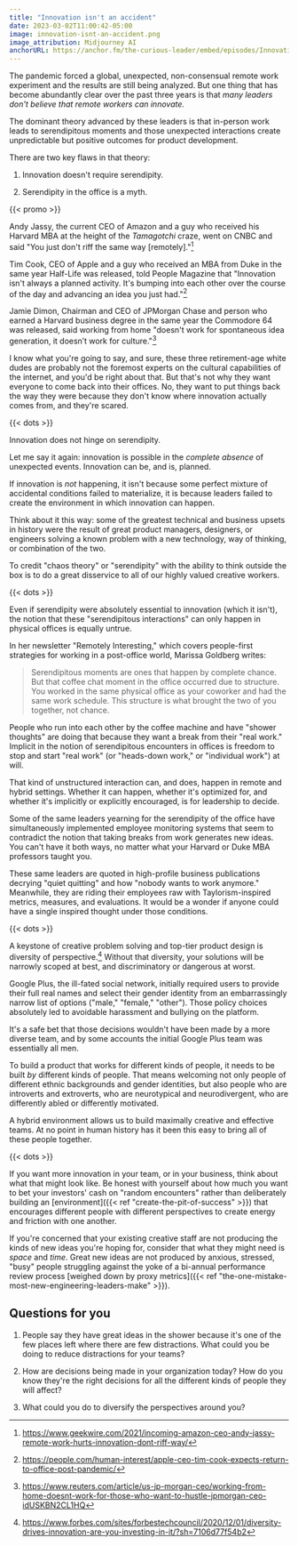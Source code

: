 ```yaml
---
title: "Innovation isn't an accident"
date: 2023-03-02T11:00:42-05:00
image: innovation-isnt-an-accident.png
image_attribution: Midjourney AI
anchorURL: https://anchor.fm/the-curious-leader/embed/episodes/Innovation-isnt-an-accident-e1voi4b
---
```


The pandemic forced a global, unexpected, non-consensual remote work experiment
and the results are still being analyzed. But one thing that has become
abundantly clear over the past three years is that *many leaders don't believe
that remote workers can innovate.*

The dominant theory advanced by these leaders is that in-person work leads to
serendipitous moments and those unexpected interactions create unpredictable but
positive outcomes for product development.

There are two key flaws in that theory:

1. Innovation doesn't require serendipity.

2. Serendipity in the office is a myth.

<!--more-->
{{< promo >}}

Andy Jassy, the current CEO of Amazon and a guy who received his Harvard MBA at
the height of the *Tamagotchi* craze, went on CNBC and said "You just don't riff
the same way [remotely]."[^1]

Tim Cook, CEO of Apple and a guy who received an MBA from Duke in the same year
Half-Life was released, told People Magazine that "Innovation isn't always a
planned activity. It's bumping into each other over the course of the day and
advancing an idea you just had."[^2]

Jamie Dimon, Chairman and CEO of JPMorgan Chase and person who earned a Harvard
business degree in the same year the Commodore 64 was released, said working
from home "doesn't work for spontaneous idea generation, it doesn’t work for
culture."[^3]

I know what you're going to say, and sure, these three retirement-age white
dudes are probably not the foremost experts on the cultural capabilities of the
internet, and you'd be right about that. But that's not why they want everyone
to come back into their offices. No, they want to put things back the way they
were because they don't know where innovation actually comes from, and they're
scared.

{{< dots >}}

Innovation does not hinge on serendipity.

Let me say it again: innovation is possible in the *complete absence* of
unexpected events. Innovation can be, and is, planned.

If innovation is *not* happening, it isn't because some perfect mixture of
accidental conditions failed to materialize, it is because leaders failed to
create the environment in which innovation can happen.

Think about it this way: some of the greatest technical and business upsets in
history were the result of great product managers, designers, or engineers
solving a known problem with a new technology, way of thinking, or combination
of the two.

To credit "chaos theory" or "serendipity" with the ability to think outside the
box is to do a great disservice to all of our highly valued creative workers.

{{< dots >}}

Even if serendipity were absolutely essential to innovation (which it isn't),
the notion that these "serendipitous interactions" can only happen in physical
offices is equally untrue.

In her newsletter "Remotely Interesting," which covers people-first strategies
for working in a post-office world, Marissa Goldberg writes:

> Serendipitous moments are ones that happen by complete chance. But that coffee
> chat moment in the office occurred due to structure. You worked in the same
> physical office as your coworker and had the same work schedule. This
> structure is what brought the two of you together, not chance.

People who run into each other by the coffee machine and have "shower thoughts"
are doing that because they want a break from their "real work." Implicit in the
notion of serendipitous encounters in offices is freedom to stop and start "real
work" (or "heads-down work," or "individual work") at will.

That kind of unstructured interaction can, and does, happen in remote and hybrid
settings. Whether it can happen, whether it's optimized for, and whether it's
implicitly or explicitly encouraged, is for leadership to decide.

Some of the same leaders yearning for the serendipity of the office have
simultaneously implemented employee monitoring systems that seem to contradict
the notion that taking breaks from work generates new ideas. You can't have it
both ways, no matter what your Harvard or Duke MBA professors taught you.

These same leaders are quoted in high-profile business publications decrying
"quiet quitting" and how "nobody wants to work anymore." Meanwhile, they are
riding their employees raw with Taylorism-inspired metrics, measures, and
evaluations. It would be a wonder if anyone could have a single inspired thought
under those conditions.

{{< dots >}}

A keystone of creative problem solving and top-tier product design is diversity
of perspective.[^4] Without that diversity, your solutions will be narrowly
scoped at best, and discriminatory or dangerous at worst.

Google Plus, the ill-fated social network, initially required users to provide
their full real names and select their gender identity from an embarrassingly
narrow list of options ("male," "female," "other"). Those policy choices
absolutely led to avoidable harassment and bullying on the platform.

It's a safe bet that those decisions wouldn't have been made by a more diverse
team, and by some accounts the initial Google Plus team was essentially all men.

To build a product that works for different kinds of people, it needs to be
built *by* different kinds of people. That means welcoming not only people of
different ethnic backgrounds and gender identities, but also people who are
introverts and extroverts, who are neurotypical and neurodivergent, who are
differently abled or differently motivated.

A hybrid environment allows us to build maximally creative and effective teams.
At no point in human history has it been this easy to bring all of these people
together.

{{< dots >}}

If you want more innovation in your team, or in your business, think about what
that might look like. Be honest with yourself about how much you want to bet
your investors' cash on "random encounters" rather than deliberately building an
[environment]({{< ref "create-the-pit-of-success" >}}) that encourages different 
people with different perspectives to create energy and friction with one another.

If you're concerned that your existing creative staff are not producing the
kinds of new ideas you're hoping for, consider that what they might need is
*space* and *time*. Great new ideas are not produced by anxious, stressed,
"busy" people struggling against the yoke of a bi-annual performance review
process [weighed down by proxy metrics]({{< ref "the-one-mistake-most-new-engineering-leaders-make" >}}).



## Questions for you

1. People say they have great ideas in the shower because it's one of the few
   places left where there are few distractions. What could you be doing to
   reduce distractions for your teams?

2. How are decisions being made in your organization today? How do you know
   they're the right decisions for all the different kinds of people they will
   affect?

3. What could you do to diversify the perspectives around you?

[^1]: https://www.geekwire.com/2021/incoming-amazon-ceo-andy-jassy-remote-work-hurts-innovation-dont-riff-way/

[^2]: https://people.com/human-interest/apple-ceo-tim-cook-expects-return-to-office-post-pandemic/

[^3]: https://www.reuters.com/article/us-jp-morgan-ceo/working-from-home-doesnt-work-for-those-who-want-to-hustle-jpmorgan-ceo-idUSKBN2CL1HQ

[^4]: https://www.forbes.com/sites/forbestechcouncil/2020/12/01/diversity-drives-innovation-are-you-investing-in-it/?sh=7106d77f54b2
